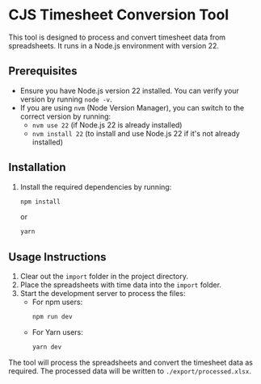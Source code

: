 # CJS Timesheet Conversion Tool

This tool is designed to process and convert timesheet data from spreadsheets. 
It runs in a Node.js environment with version 22.

## Prerequisites
- Ensure you have Node.js version 22 installed. You can verify your version by running `node -v`.
- If you are using `nvm` (Node Version Manager), you can switch to the correct version by running:
    - `nvm use 22` (if Node.js 22 is already installed)
    - `nvm install 22` (to install and use Node.js 22 if it's not already installed)

## Installation
1. Install the required dependencies by running:
     ```bash
     npm install
     ```
     or
     ```bash
     yarn
     ```

## Usage Instructions
1. Clear out the `import` folder in the project directory.
2. Place the spreadsheets with time data into the `import` folder.
3. Start the development server to process the files:
     - For npm users:
         ```bash
         npm run dev
         ```
     - For Yarn users:
         ```bash
         yarn dev
         ```

The tool will process the spreadsheets and convert the timesheet data as required. The processed data will be written to `./export/processed.xlsx`.
